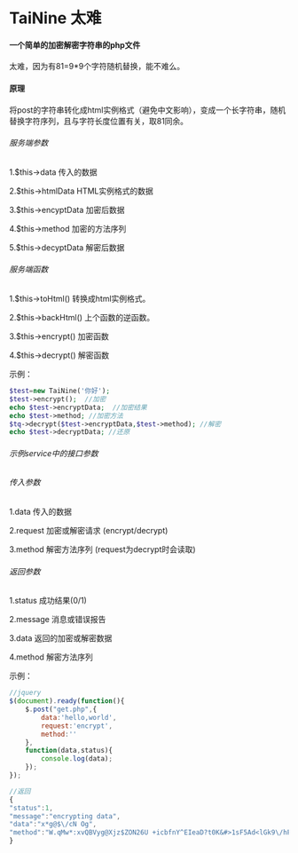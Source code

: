 # TaiNine 太难

#### 一个简单的加密解密字符串的php文件

太难，因为有81=9*9个字符随机替换，能不难么。

#### 原理

将post的字符串转化成html实例格式（避免中文影响），变成一个长字符串，随机替换字符序列，且与字符长度位置有关，取81同余。

###### 服务端参数

1.$this->data 传入的数据

2.$this->htmlData HTML实例格式的数据

3.$this->encyptData 加密后数据

4.$this->method 加密的方法序列

5.$this->decyptData 解密后数据

###### 服务端函数

1.$this->toHtml() 转换成html实例格式。

2.$this->backHtml() 上个函数的逆函数。

3.$this->encrypt() 加密函数

4.$this->decrypt() 解密函数

示例：

```PHP
$test=new TaiNine('你好');
$test->encrypt();  //加密
echo $test->encryptData;  //加密结果
echo $test->method; //加密方法
$tq->decrypt($test->encryptData,$test->method); //解密
echo $test->decryptData; //还原
```
###### 示例service中的接口参数

###### 传入参数

1.data 传入的数据

2.request 加密或解密请求 (encrypt/decrypt)

3.method 解密方法序列 (request为decrypt时会读取)

###### 返回参数

1.status 成功结果(0/1)

2.message 消息或错误报告

3.data 返回的加密或解密数据

4.method 解密方法序列


示例：

```javascript
//jquery
$(document).ready(function(){
	$.post("get.php",{
		data:'hello,world',
		request:'encrypt',
		method:''
	},
	function(data,status){
		console.log(data);
	});	
});

//返回
{
"status":1,
"message":"encrypting data",
"data":"x*g@$\/cN Og",
"method":"W.qMw*:xvQBVyg@Xjz$ZON26U +icbfnY^EIeaD?t0K&#>1sF5Ad<lGk9\/hPpmH,!;o8LJ3-urCS%R4T7",
}
```
